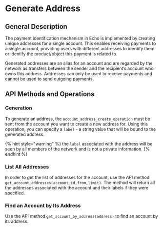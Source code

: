 # Generate Address

## General Description

The payment identification mechanism in Echo is implemented by creating unique addresses for a single account. This enables receiving payments to a single account, providing users with different addresses to identify them or identify the product/object this payment is related to.

Generated addresses are an alias for an account and are regarded by the network as transfers between the sender and the recipient’s account who owns this address. Addresses can only be used to receive payments and cannot be used to send outgoing payments.

## API Methods and Operations

### Generation

To generate an address, the `account_address_create_operation` must be sent from the account you want to create a new address for. Using this operation, you can specify a `label` - a string value that will be bound to the generated address.

{% hint style="warning" %}
the `label` associated with the address will be seen by all members of the network and is not a private information.
{% endhint %}

### List All Addresses

In order to get the list of addresses for the account, use the API method `get_account_addresses(account_id,from,limit)`. The method will return all the addresses associated with the account and their labels if they were specified.

### Find an Account by Its Address

Use the API method `get_account_by_address(address)` to find an account by its address.

